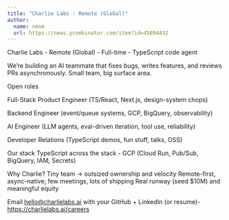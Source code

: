 ```yaml
---
title: "Charlie Labs : Remote (Global)"
author:
  name: neom
  url: https://news.ycombinator.com/item?id=45094432
---
```

Charlie Labs - Remote (Global) - Full-time - TypeScript code agent

We’re building an AI teammate that fixes bugs, writes features, and reviews PRs asynchronously. Small team, big surface area.

Open roles

Full-Stack Product Engineer (TS&#x2F;React, Next.js, design-system chops)

Backend Engineer (event&#x2F;queue systems, GCP, BigQuery, observability)

AI Engineer (LLM agents, eval-driven iteration, tool use, reliability)

Developer Relations (TypeScript demos, fun stuff, talks, OSS)

Our stack 
TypeScript across the stack - GCP (Cloud Run, Pub&#x2F;Sub, BigQuery, IAM, Secrets)

Why Charlie?
Tiny team → outsized ownership and velocity
Remote-first, async-native; few meetings, lots of shipping
Real runway (seed $10M) and meaningful equity

Email hello@charlielabs.ai with your GitHub + LinkedIn (or resume)-  <a href="https:&#x2F;&#x2F;charlielabs.ai&#x2F;careers" rel="nofollow">https:&#x2F;&#x2F;charlielabs.ai&#x2F;careers</a>
<JobApplication />
